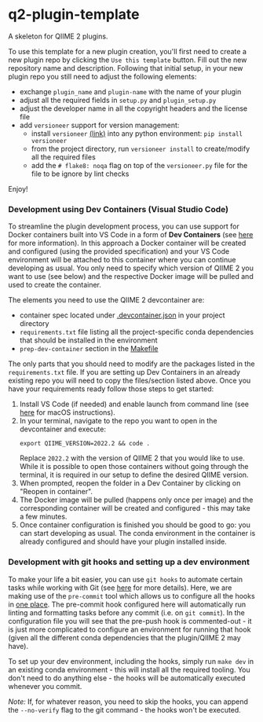 # q2-plugin-template
A skeleton for QIIME 2 plugins.

To use this template for a new plugin creation, you'll first need to create a new plugin repo by clicking the `Use this template` button.
Fill out the new repository name and description. Following that initial setup, in your new plugin repo you still
need to adjust the following elements:

- exchange `plugin_name` and `plugin-name` with the name of your plugin
- adjust all the required fields in `setup.py` and `plugin_setup.py`
- adjust the developer name in all the copyright headers and the license file
- add `versioneer` support for version management:
    - install `versioneer` [(link)](https://github.com/python-versioneer/python-versioneer) into any python environment: `pip install versioneer`
    - from the project directory, run `versioneer install` to create/modify all the required files
    - add the `# flake8: noqa` flag on top of the `versioneer.py` file for the file to be ignore by lint checks

Enjoy!

### Development using Dev Containers (Visual Studio Code)
To streamline the plugin development process, you can use support for Docker containers built into
VS Code in a form of __Dev Containers__ (see [here](https://code.visualstudio.com/docs/remote/containers) for more information).
In this approach a Docker container will be created and configured (using the provided specification) and your VS Code environment
will be attached to this container where you can continue developing as usual. You only need to specify which version of QIIME 2 you
want to use (see below) and the respective Docker image will be pulled and used to create the container.

The elements you need to use the QIIME 2 devcontainer are:
- container spec located under [.devcontainer.json](.devcontainer.json) in your project directory
- `requirements.txt` file listing all the project-specific conda dependencies that should be installed in the environment
- `prep-dev-container` section in the [Makefile](Makefile)

The only parts that you should need to modify are the packages listed in the `requirements.txt` file. If you are setting up Dev Containers in an already existing repo you will need to copy the files/section listed above.
Once you have your requirements ready follow those steps to get started:
1. Install VS Code (if needed) and enable launch from command line (see [here](https://code.visualstudio.com/docs/setup/mac#_launching-from-the-command-line) for macOS instructions).
2. In your terminal, navigate to the repo you want to open in the devcontainer and execute:
    ```shell
    export QIIME_VERSION=2022.2 && code .
    ```
    Replace `2022.2` with the version of QIIME 2 that you would like to use.
    While it is possible to open those containers without going through the terminal, it is required in our setup to define the desired QIIME version.
3. When prompted, reopen the folder in a Dev Container by clicking on "Reopen in container".
4. The Docker image will be pulled (happens only once per image) and the corresponding container will be created and configured - this may take a few minutes.
5. Once container configuration is finished you should be good to go: you can start developing as usual. The conda environment in the container is already configured and should have your plugin installed inside.

### Development with git hooks and setting up a dev environment
To make your life a bit easier, you can use `git hooks` to automate certain tasks while working with Git (see [here](https://git-scm.com/book/en/v2/Customizing-Git-Git-Hooks) for more details).
Here, we are making use of the `pre-commit` tool which allows us to configure all the hooks in [one place](.pre-commit-config.yaml).
The pre-commit hook configured here will automatically run linting and formatting tasks before any commit (i.e. on `git commit`). In the configuration file
you will see that the pre-push hook is commented-out - it is just more complicated to configure an environment for running that hook (given all the different
conda dependencies that the plugin/QIIME 2 may have).

To set up your dev environment, including the hooks, simply run `make dev` in an existing conda environment - this will install all the required tooling.
You don't need to do anything else - the hooks will be automatically executed whenever you commit.

_Note:_ If, for whatever reason, you need to skip the hooks, you can append the `--no-verify` flag to the git command - the hooks won't be executed.
